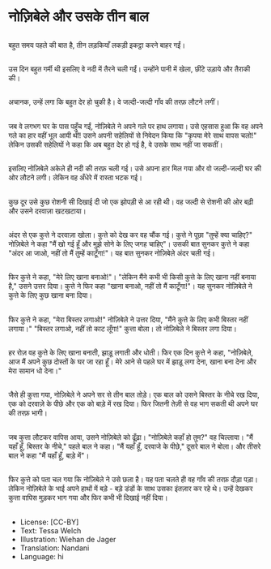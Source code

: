 # नोज़िबेले और उसके तीन बाल

##
बहुत समय पहले की बात है, तीन लड़कियाँ लकड़ी इकट्ठा करने बाहर गईं।

##
उस दिन बहुत गर्मी थी इसलिए वे नदी में तैरने चली गईं। उन्होंने पानी में खेला, छींटे उड़ाये और तैराकी की।

##
अचानक, उन्हें लगा कि बहुत देर हो चुकी है। वे जल्दी-जल्दी गाँव की तरफ़ लौटने लगीं।

##
जब वे लगभग घर के पास पहुँच गईं, नोज़िबेले ने अपने गले पर हाथ लगाया। उसे एहसास हुआ कि वह अपने गले का हार वहीं भूल आयी थी! उसने अपनी सहेलियों से निवेदन किया कि "कृपया मेरे साथ वापस चलो!" लेकिन उसकी सहेलियों ने कहा कि अब बहुत देर हो गई है, वे उसके साथ नहीं जा सकतीं।

##
इसलिए नोज़िबेले अकेले ही नदी की तरफ़ चली गई। उसे अपना हार मिल गया और वो जल्दी-जल्दी घर की ओर लौटने लगी। लेकिन वह अँधेरे में रास्ता भटक गई।

##
कुछ दूर उसे कुछ रोशनी सी दिखाई दी जो एक झोपड़ी से आ रही थी। वह जल्दी से रोशनी की ओर बढ़ी और उसने दरवाज़ा खटखटाया।

##
अंदर से एक कुत्ते ने दरवाज़ा खोला। कुत्ते को देख कर वह चौंक गई। कुत्ते ने पूछा "तुम्हें क्या चाहिए?" नोज़िबेले ने कहा "मैं खो गई हूँ और मुझे सोने के लिए जगह चाहिए"। उसकी बात सुनकर कुत्ते ने कहा "अंदर आ जाओ, नहीं तो मैं तुम्हें काटूँगा!"। यह बात सुनकर नोज़िबेले अंदर चली गई।

##
फिर कुत्ते ने कहा, "मेरे लिए खाना बनाओ!"। "लेकिन मैंने कभी भी किसी कुत्ते के लिए खाना नहीं बनाया है," उसने उत्तर दिया। कुत्ते ने फिर कहा "खाना बनाओ, नहीं तो मैं काटूँगा!"। यह सुनकर नोज़िबेले ने कुत्ते के लिए कुछ खाना बना दिया।

##
फिर कुत्ते ने कहा, "मेरा बिस्तर लगाओ!" नोज़िबेले ने उत्तर दिया, "मैंने कुत्ते के लिए कभी बिस्तर नहीं लगाया।" "बिस्तर लगाओ, नहीं तो काट लूँगा!" कुत्ता बोला। तो नोज़िबेले ने बिस्तर लगा दिया।

##
हर रोज़ वह कुत्ते के लिए खाना बनाती, झाड़ू लगाती और धोती। फिर एक दिन कुत्ते ने कहा, "नोज़िबेले, आज मैं अपने कुछ दोस्तों के घर जा रहा हूँ। मेरे आने से पहले घर में झाड़ू लगा देना, खाना बना देना और मेरा सामान धो देना।" 

##
जैसे ही कुत्ता गया, नोज़िबेले ने अपने सर से तीन बाल तोड़े। एक बाल को उसने बिस्तर के नीचे रख दिया, एक को दरवाज़े के पीछे और एक को बाड़े में रख दिया। फिर जितनी तेज़ी से वह भाग सकती थी अपने घर की तरफ़ भागी।

##
जब कुत्ता लौटकर वापिस आया, उसने नोज़िबेले को ढूँढ़ा। "नोज़िबेले कहाँ हो तुम?" वह चिल्लाया। "मैं यहाँ हूँ, बिस्तर के नीचे," पहले बाल ने कहा। "मैं यहाँ हूँ, दरवाजे के पीछे," दूसरे बाल ने बोला। और तीसरे बाल ने कहा "मैं यहाँ हूँ, बाड़े में"।

##
फिर कुत्ते को पता चल गया कि नोज़िबेले ने उसे छला है। यह पता चलते ही वह गाँव की तरफ़ दौड़ा पड़ा। लेकिन नोज़िबेले के भाई अपने हाथों में बड़े - बड़े डंडों के साथ उसका इंतज़ार कर रहे थे। उन्हें देखकर कुत्ता वापिस मुड़कर भाग गया और फिर कभी भी दिखाई नहीं दिया।

##
* License: [CC-BY]
* Text: Tessa Welch
* Illustration: Wiehan de Jager
* Translation: Nandani
* Language: hi
